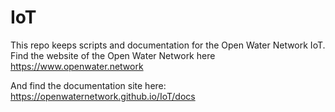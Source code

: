 # IoT
This repo keeps scripts and documentation for the Open Water Network IoT. Find the website of the Open Water Network here <https://www.openwater.network>

And find the documentation site here: <https://openwaternetwork.github.io/IoT/docs>
